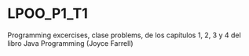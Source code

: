 # LPOO_P1_T1
Programming excercises, clase problems, de los capítulos 1, 2, 3 y 4 del libro Java Programming (Joyce Farrell)
